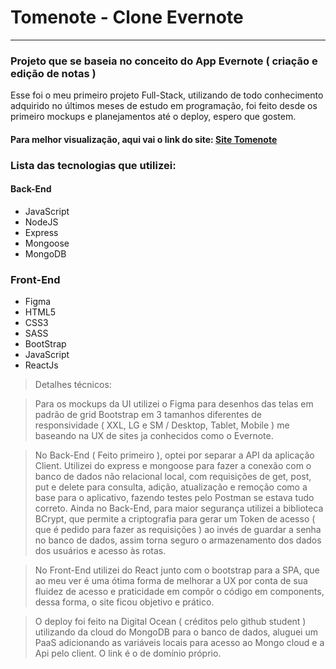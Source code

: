 
# Tomenote - Clone Evernote

------------------------------

### Projeto que se baseia no conceito do App Evernote ( criação e edição de notas )

Esse foi o meu primeiro projeto Full-Stack, utilizando de todo conhecimento adquirido no últimos meses de estudo em programação, foi feito desde os primeiro mockups e planejamentos até o deploy, espero que gostem.

#### Para melhor visualização, aqui vai o link do site: [Site Tomenote](https://adrielsan.social)
### Lista das tecnologias que utilizei:

#### Back-End

* JavaScript
* NodeJS
* Express
* Mongoose
* MongoDB

### Front-End

* Figma
* HTML5
* CSS3
* SASS
* BootStrap
* JavaScript
* ReactJs

> Detalhes técnicos:

> Para os mockups da UI utilizei o Figma para desenhos das telas em padrão de grid Bootstrap em 3 tamanhos diferentes de responsividade ( XXL, LG e SM / Desktop, Tablet, Mobile ) me baseando na UX de sites ja conhecidos como o Evernote.

> No Back-End ( Feito primeiro ), optei por separar a API da aplicação Client. Utilizei do express e mongoose para fazer a conexão com o banco de dados não relacional local, com requisições de get, post, put e delete para consulta, adição, atualização e remoção como a base para o aplicativo, fazendo testes pelo Postman se estava tudo correto. Ainda no Back-End, para maior segurança utilizei a biblioteca BCrypt, que permite a criptografia para gerar um Token de acesso ( que é pedido para fazer as requisições ) ao invés de guardar a senha no banco de dados, assim torna seguro o armazenamento dos dados dos usuários e acesso às rotas.

> No Front-End utilizei do React junto com o bootstrap para a SPA, que ao meu ver é uma ótima forma de melhorar a UX por conta de sua fluidez de acesso e praticidade em compôr o código em components, dessa forma, o site ficou objetivo e prático.

> O deploy foi feito na Digital Ocean ( créditos pelo github student ) utilizando da cloud do MongoDB para o banco de dados, aluguei um PaaS adicionando as variáveis locais para acesso ao Mongo cloud e a Api pelo client. O link é o de domínio próprio.